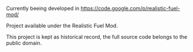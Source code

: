 Currently beeing developed in https://code.google.com/p/realistic-fuel-mod/

Project available under the Realistic Fuel Mod.

This project is kept as historical record, the full source code belongs to the public domain.